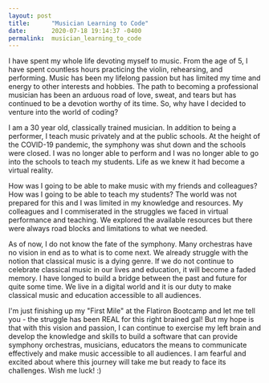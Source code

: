 ```yaml
---
layout: post
title:      "Musician Learning to Code"
date:       2020-07-18 19:14:37 -0400
permalink:  musician_learning_to_code
---
```



I have spent my whole life devoting myself to music. From the age of 5, I have spent countless hours practicing the violin, rehearsing, and performing. Music has been my lifelong passion but has limited my time and energy to other interests and hobbies. The path to becoming a professional musician has been an arduous road of love, sweat, and tears but has continued to be a devotion worthy of its time. So, why have I decided to venture into the world of coding?

I am a 30 year old, classically trained musician. In addition to being a performer, I teach music privately and at the public schools. At the height of the COVID-19 pandemic, the symphony was shut down and the schools were closed. I was no longer able to perform and I was no longer able to go into the schools to teach my students. Life as we knew it had become a virtual reality. 

How was I going to be able to make music with my friends and colleagues? How was I going to be able to teach my students? The world was not prepared for this and I was limited in my knowledge and resources. My colleagues and I commiserated in the struggles we faced in virtual performance and teaching. We explored the available resources but there were always road blocks and limitations to what we needed. 

As of now, I do not know the fate of the symphony. Many orchestras have no vision in end as to what is to come next. We already struggle with the notion that classical music is a dying genre. If we do not continue to celebrate classical music in our lives and education, it will become a faded memory. I have longed to build a bridge between the past and future for quite some time. We live in a digital world and it is our duty to make classical music and education accessible to all audiences.

I'm just finishing up my "First Mile" at the Flatiron Bootcamp and let me tell you - the struggle has been REAL for this right brained gal! But my hope is that with this vision and passion, I can continue to exercise my left brain and develop the knowledge and skills to build a software that can provide symphony orchestras, musicians, educators the means to communicate effectively and make music accessible to all audiences. I am fearful and excited about where this journey will take me but ready to face its challenges. Wish me luck! :)



